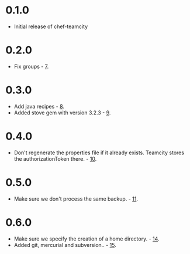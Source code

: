 # 0.1.0

* Initial release of chef-teamcity

# 0.2.0

* Fix groups - [7](https://github.com/alexfalkowski/chef-teamcity/pull/7).

# 0.3.0

* Add java recipes - [8](https://github.com/alexfalkowski/chef-teamcity/pull/8).
* Added stove gem with version 3.2.3 - [9](https://github.com/alexfalkowski/chef-teamcity/pull/9).

# 0.4.0

* Don't regenerate the properties file if it already exists. Teamcity stores the authorizationToken there. - [10](https://github.com/alexfalkowski/chef-teamcity/pull/10).

# 0.5.0

* Make sure we don't process the same backup. - [11](https://github.com/alexfalkowski/chef-teamcity/pull/11).

# 0.6.0

* Make sure we specify the creation of a home directory. - [14](https://github.com/alexfalkowski/chef-teamcity/pull/14).
* Added git, mercurial and subversion.. - [15](https://github.com/alexfalkowski/chef-teamcity/pull/15).
